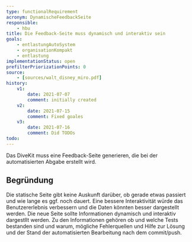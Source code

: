 ```yaml
---
type: functionalRequirement
acronym: DynamischeFeedbackSeite
responsible: 
    - hbu
title: Die Feedback-Seite muss dynamisch und interaktiv sein
goals: 
    - entlastungAutoSystem
    - organisationKompakt
    - entlastung
implementationStatus: open
prefilterPriorizationPoints: 0
source:
    - [sources/walt_disney_miro.pdf]
history:
    v1:
        date: 2021-07-07
        comment: initially created
    v2:
        date: 2021-07-15
        comment: Fixed goales
    v3:
        date: 2021-07-16
        comment: Did TODOs
todo:
---
```


Das DiveKit muss eine Feedback-Seite generieren, die bei der automatisierten Abgabe erstellt wird.

## Begründung

Die statische Seite gibt keine Auskunft darüber, ob gerade etwas passiert und wie lange es ggf. noch dauert.
Eine bessere Interaktivität würde das Benutzererlebnis verbessern und die Daten könnten besser dargestellt werden.
Die neue Seite sollte Informationen dynamisch und interaktiv dargestllt werden. Zu den Informationen gehören
ob und welche Tests bestanden sind und warum, mögliche Fehlerquellen und Hilfe zur Lösung und der Stand der
automatisierten Bearbeitung nach dem commit/push.